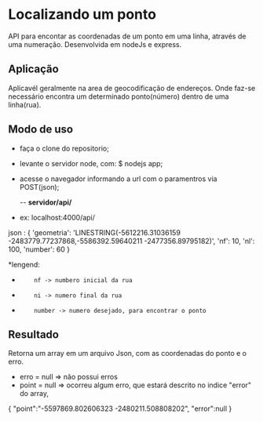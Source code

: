 # Localizando um ponto
API para encontar as coordenadas de um ponto em uma linha, através de uma numeração. 
Desenvolvida em nodeJs e express.

## Aplicação
Aplicavél geralmente na area de geocodificação de endereços.
Onde faz-se necessário encontra um determinado ponto(número) dentro de uma linha(rua).

## Modo de uso
  - faça o clone do repositorio;
  - levante o servidor node, com: $ nodejs app;
  - acesse o navegador informando a url com o paramentros via POST(json);
  
    -- <strong>servidor/api/</strong>
  * ex: localhost:4000/api/
  
  json : {
    'geometria': 'LINESTRING(-5612216.31036159 -2483779.77237868,-5586392.59640211 -2477356.89795182)',
    'nf': 10, 
    'nl': 100,
    'number': 60
   }
   
   *lengend: 
   *         nf -> numbero inicial da rua
   *         ni -> numero final da rua
   *         number -> numero desejado, para encontrar o ponto
  
## Resultado
Retorna um array em um arquivo Json, com as coordenadas do ponto e o erro.
  - erro = null => não possui erros
  - point = null => ocorreu algum erro, que estará descrito no indice "error" do array,
  
{
  "point":"-5597869.802606323 -2480211.508808202",
  "error":null
}

